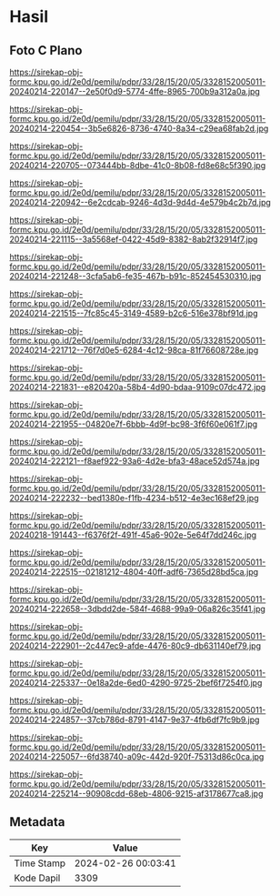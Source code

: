 # Hasil

## Foto C Plano

https://sirekap-obj-formc.kpu.go.id/2e0d/pemilu/pdpr/33/28/15/20/05/3328152005011-20240214-220147--2e50f0d9-5774-4ffe-8965-700b9a312a0a.jpg

https://sirekap-obj-formc.kpu.go.id/2e0d/pemilu/pdpr/33/28/15/20/05/3328152005011-20240214-220454--3b5e6826-8736-4740-8a34-c29ea68fab2d.jpg

https://sirekap-obj-formc.kpu.go.id/2e0d/pemilu/pdpr/33/28/15/20/05/3328152005011-20240214-220705--073444bb-8dbe-41c0-8b08-fd8e68c5f390.jpg

https://sirekap-obj-formc.kpu.go.id/2e0d/pemilu/pdpr/33/28/15/20/05/3328152005011-20240214-220942--6e2cdcab-9246-4d3d-9d4d-4e579b4c2b7d.jpg

https://sirekap-obj-formc.kpu.go.id/2e0d/pemilu/pdpr/33/28/15/20/05/3328152005011-20240214-221115--3a5568ef-0422-45d9-8382-8ab2f32914f7.jpg

https://sirekap-obj-formc.kpu.go.id/2e0d/pemilu/pdpr/33/28/15/20/05/3328152005011-20240214-221248--3cfa5ab6-fe35-467b-b91c-852454530310.jpg

https://sirekap-obj-formc.kpu.go.id/2e0d/pemilu/pdpr/33/28/15/20/05/3328152005011-20240214-221515--7fc85c45-3149-4589-b2c6-516e378bf91d.jpg

https://sirekap-obj-formc.kpu.go.id/2e0d/pemilu/pdpr/33/28/15/20/05/3328152005011-20240214-221712--76f7d0e5-6284-4c12-98ca-81f76608728e.jpg

https://sirekap-obj-formc.kpu.go.id/2e0d/pemilu/pdpr/33/28/15/20/05/3328152005011-20240214-221831--e820420a-58b4-4d90-bdaa-9109c07dc472.jpg

https://sirekap-obj-formc.kpu.go.id/2e0d/pemilu/pdpr/33/28/15/20/05/3328152005011-20240214-221955--04820e7f-6bbb-4d9f-bc98-3f6f60e061f7.jpg

https://sirekap-obj-formc.kpu.go.id/2e0d/pemilu/pdpr/33/28/15/20/05/3328152005011-20240214-222121--f8aef922-93a6-4d2e-bfa3-48ace52d574a.jpg

https://sirekap-obj-formc.kpu.go.id/2e0d/pemilu/pdpr/33/28/15/20/05/3328152005011-20240214-222232--bed1380e-f1fb-4234-b512-4e3ec168ef29.jpg

https://sirekap-obj-formc.kpu.go.id/2e0d/pemilu/pdpr/33/28/15/20/05/3328152005011-20240218-191443--f6376f2f-491f-45a6-902e-5e64f7dd246c.jpg

https://sirekap-obj-formc.kpu.go.id/2e0d/pemilu/pdpr/33/28/15/20/05/3328152005011-20240214-222515--02181212-4804-40ff-adf6-7365d28bd5ca.jpg

https://sirekap-obj-formc.kpu.go.id/2e0d/pemilu/pdpr/33/28/15/20/05/3328152005011-20240214-222658--3dbdd2de-584f-4688-99a9-06a826c35f41.jpg

https://sirekap-obj-formc.kpu.go.id/2e0d/pemilu/pdpr/33/28/15/20/05/3328152005011-20240214-222901--2c447ec9-afde-4476-80c9-db631140ef79.jpg

https://sirekap-obj-formc.kpu.go.id/2e0d/pemilu/pdpr/33/28/15/20/05/3328152005011-20240214-225337--0e18a2de-6ed0-4290-9725-2bef6f7254f0.jpg

https://sirekap-obj-formc.kpu.go.id/2e0d/pemilu/pdpr/33/28/15/20/05/3328152005011-20240214-224857--37cb786d-8791-4147-9e37-4fb6df7fc9b9.jpg

https://sirekap-obj-formc.kpu.go.id/2e0d/pemilu/pdpr/33/28/15/20/05/3328152005011-20240214-225057--6fd38740-a09c-442d-920f-75313d86c0ca.jpg

https://sirekap-obj-formc.kpu.go.id/2e0d/pemilu/pdpr/33/28/15/20/05/3328152005011-20240214-225214--90908cdd-68eb-4806-9215-af3178677ca8.jpg


## Metadata

| Key        | Value               |
| ---------- | ------------------- |
| Time Stamp | 2024-02-26 00:03:41 |
| Kode Dapil | 3309                |



